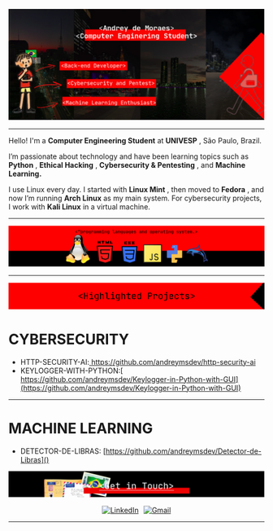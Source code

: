 ![Dev](./images/dev.png)

---

Hello! I'm a **Computer Engineering Student** at **UNIVESP** , São Paulo, Brazil.

I’m passionate about technology and have been learning topics such as  **Python** ,  **Ethical Hacking** ,  **Cybersecurity & Pentesting** , and **Machine Learning.**

I use Linux every day. I started with  **Linux Mint** , then moved to  **Fedora** , and now I’m running **Arch Linux** as my main system. For cybersecurity projects, I work with **Kali Linux** in a virtual machine.

---

![Descrição da imagem](images/prolang.png)

---

![Descrição da imagem](images/highlighted.png)

# CYBERSECURITY

* HTTP-SECURITY-AI:[ https://github.com/andreymsdev/http-security-ai
  ](https://github.com/andreymsdev/http-security-ai)
* KEYLOGGER-WITH-PYTHON:[ https://github.com/andreymsdev/Keylogger-in-Python-with-GUI](https://github.com/andreymsdev/Keylogger-in-Python-with-GUI)

---

# MACHINE LEARNING

* DETECTOR-DE-LIBRAS: [https://github.com/andreymsdev/Detector-de-Libras]()

![Descrição da imagem](images/getintouch.png)


<div style="display: flex; justify-content: center; gap: 10px;">
  <a href="https://www.linkedin.com/in/andrey-de-moraes-669ab5361" target="_blank">
    <img src="https://img.shields.io/badge/-LinkedIn-%230077B5?style=for-the-badge&logo=linkedin&logoColor=white" alt="LinkedIn" />
  </a>
  <a href="mailto:andreym.professional@gmail.com">
    <img src="https://img.shields.io/badge/-Gmail-%23333?style=for-the-badge&logo=gmail&logoColor=white" alt="Gmail" />
  </a>
</div>

---
